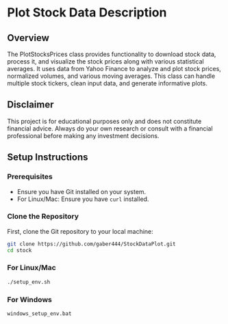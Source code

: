 # Plot Stock Data Description

## Overview
The PlotStocksPrices class provides functionality to download stock data, process it, and visualize the stock prices along with various statistical averages. It uses data from Yahoo Finance to analyze and plot stock prices, normalized volumes, and various moving averages. This class can handle multiple stock tickers, clean input data, and generate informative plots.

## Disclaimer

This project is for educational purposes only and does not constitute financial advice. Always do your own research or consult with a financial professional before making any investment decisions.

## Setup Instructions

### Prerequisites

- Ensure you have Git installed on your system.
- For Linux/Mac: Ensure you have `curl` installed.

### Clone the Repository

First, clone the Git repository to your local machine:

```sh
git clone https://github.com/gaber444/StockDataPlot.git
cd stock
```

### For Linux/Mac
```sh
./setup_env.sh
```
### For Windows
```sh
windows_setup_env.bat
```
